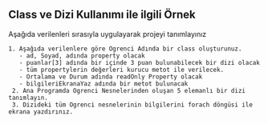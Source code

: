 ## Class ve Dizi Kullanımı ile ilgili Örnek ##

Aşağıda verilenleri sırasıyla uygulayarak projeyi  tanımlayınız

    1. Aşağıda verilenlere göre Ogrenci Adında bir class oluşturunuz.
       - ad, Soyad, adında property olacak
       - puanlar[3] adında bir içinde 3 puan bulunabilecek bir dizi olacak
       - tüm propertylerin değerleri kurucu metot ile verilecek.
       - Ortalama ve Durum adında readOnly Property olacak
       - bilgileriEkranaYaz adında bir metot bulunacak
     2. Ana Programda Ogrenci Nesnelerinden oluşan 5 elemanlı bir dizi tanımlayın.
     3. Dizideki tüm Ogrenci nesnelerinin bilgilerini forach döngüsi ile ekrana yazdırınız.
